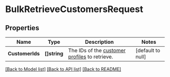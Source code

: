 # BulkRetrieveCustomersRequest

## Properties
Name | Type | Description | Notes
------------ | ------------- | ------------- | -------------
**CustomerIds** | **[]string** | The IDs of the [customer profiles](https://developer.squareup.com/reference/square_2024-07-17/objects/Customer) to retrieve. | [default to null]

[[Back to Model list]](../README.md#documentation-for-models) [[Back to API list]](../README.md#documentation-for-api-endpoints) [[Back to README]](../README.md)

